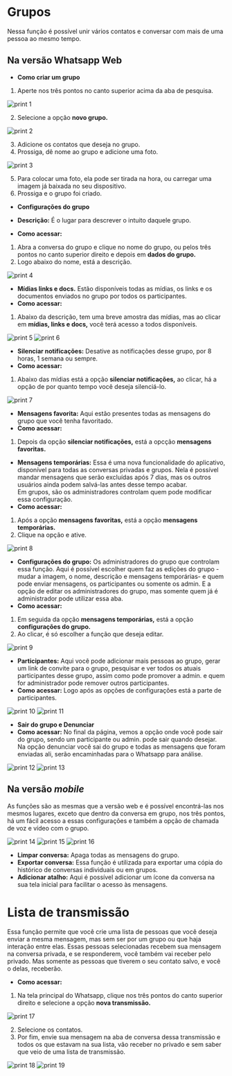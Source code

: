# **Grupos** 
Nessa função é possível unir vários contatos e conversar com mais de uma pessoa ao mesmo tempo. 

## Na versão Whatsapp Web
- **Como criar um grupo**
1. Aperte nos três pontos no canto superior acima da aba de pesquisa. 

![print 1](https://user-images.githubusercontent.com/91090029/134587116-d76e4e46-1af2-4b8f-be56-21c68122f53f.png)

2. Selecione a opção **novo grupo.**

![print 2](https://user-images.githubusercontent.com/91090029/134587177-2921d8d2-75a8-42bb-803c-2fad361ceb02.png)

3. Adicione os contatos que deseja no grupo. 
4.  Prossiga, dê nome ao grupo e adicione uma foto. 

![print 3](https://user-images.githubusercontent.com/91090029/134587317-b0529ea1-4dd0-498f-8b3b-70f0ff595ac8.png)

5. Para colocar uma foto, ela pode ser tirada na hora, ou carregar uma imagem já baixada no seu dispositivo.
6. Prossiga e o grupo foi criado.

- **Configurações do grupo**

- **Descrição:** É o lugar para descrever o intuito daquele grupo. 
- **Como acessar:** 
1. Abra a conversa do grupo e clique no nome do grupo, ou pelos três pontos no canto superior direito e depois em **dados do grupo.**
2. Logo abaixo do nome, está a descrição.

![print 4](https://user-images.githubusercontent.com/91090029/134587707-c99852dc-2c42-4814-b1ca-c84eee4018db.png)

- **Mídias links e docs.**
Estão disponíveis todas as mídias, os links e os documentos enviados no grupo por todos os participantes.
- **Como acessar:** 
1. Abaixo da descrição, tem uma breve amostra das mídias, mas ao clicar em **mídias, links e docs,** você terá acesso a todos disponíveis.

![print 5](https://user-images.githubusercontent.com/91090029/134588008-17300e1d-2c78-4a8d-b41e-93af2d902b5e.png)
![print 6](https://user-images.githubusercontent.com/91090029/134588023-14c87ba8-7316-42a5-82e4-cd0a457891bc.png)

- **Silenciar notificações:** Desative as notificações desse grupo, por 8 horas, 1 semana ou sempre. 
- **Como acessar:** 
1.  Abaixo das mídias está a opção **silenciar notificações,** ao clicar, há a opção de por quanto tempo você deseja silenciá-lo.

![print 7](https://user-images.githubusercontent.com/91090029/134588205-71b8c335-7e27-49ab-b956-f46a848c8a00.png)

- **Mensagens favorita:** Aqui estão presentes todas as mensagens do grupo que você tenha favoritado. 
-  **Como acessar:** 
1. Depois da opção **silenciar notificações,** está a opcção **mensagens favoritas.** 

- **Mensagens temporárias:** Essa é uma nova funcionalidade do aplicativo, disponível para todas as conversas privadas e grupos.
Nela é possível mandar mensagens que serão excluídas após 7 dias, mas os outros usuários ainda podem salvá-las antes desse tempo acabar.  
Em grupos, são os administradores controlam quem pode modificar essa configuração.
- **Como acessar:** 
1. Após a opção **mensagens favoritas,** está a opção **mensagens temporárias.**
2. Clique na opção e ative.

![print 8](https://user-images.githubusercontent.com/91090029/134588575-2ed016a4-8a80-4545-82ed-c9664370b47f.png)

- **Configurações do grupo:** Os administradores do grupo que controlam essa função.
Aqui é possível escolher quem faz as edições do grupo -mudar a imagem, o nome, descrição e mensagens temporárias- e quem pode enviar mensagens, os participantes ou somente os admin. 
E a opção de editar os administradores do grupo, mas somente quem já é administrador pode utilizar essa aba.
- **Como acessar:** 
1. Em seguida da opção **mensagens temporárias,** está a opção **configurações do grupo.**
2. Ao clicar, é só escolher a função que deseja editar. 

![print 9](https://user-images.githubusercontent.com/91090029/134588830-be6de3fb-cabc-4824-af37-f006fc890b9a.png)

- **Participantes:** Aqui você pode adicionar mais pessoas ao grupo, gerar um link de convite para o grupo, pesquisar e ver todos os atuais participantes desse grupo, assim como pode promover a admin. e quem for administrador pode remover outros participantes.
-  **Como acessar:** Logo após as opções de configurações está a parte de participantes. 

![print 10](https://user-images.githubusercontent.com/91090029/134588954-1b3f7f7e-4624-4f17-b582-6aa7e2d416ec.png)
![print 11](https://user-images.githubusercontent.com/91090029/134588958-b5c834fc-7c20-4c8d-97f5-6a6cc70cabe6.png)

- **Sair do grupo e Denunciar** 
-  **Como acessar:** No final da página, vemos a opção onde você pode sair do grupo, sendo um participante ou admin. pode sair quando desejar. 
Na opção denunciar você sai do grupo e todas as mensagens que foram enviadas ali, serão encaminhadas para o Whatsapp para análise.

![print 12](https://user-images.githubusercontent.com/91090029/134589020-2f37db9a-25b2-4e2d-8a7e-426394f8ab8d.png)
![print 13](https://user-images.githubusercontent.com/91090029/134589032-c40cca19-2384-470d-a0a4-f4d076be8b25.png)

## Na versão *mobile*
As funções são as mesmas que a versão web e é possível encontrá-las nos mesmos lugares, exceto que dentro da conversa em grupo, nos três pontos, há um fácil acesso a essas configurações e também a opção de chamada de voz e vídeo com o grupo.  

![print 14](https://user-images.githubusercontent.com/91090029/134589093-4859e5e7-3ee5-43de-80da-226c003f6447.png)
![print 15](https://user-images.githubusercontent.com/91090029/134589102-a6e9b7ff-6a23-4f36-a045-d8a9dcb6e1d0.png)
![print 16](https://user-images.githubusercontent.com/91090029/134589132-2f4af732-34dc-45a7-9d33-f5ed40853478.png)

- **Limpar conversa:** Apaga todas as mensagens do grupo.
- **Exportar conversa:** Essa função é utilizada para exportar uma cópia do histórico de conversas individuais ou em grupos. 
- **Adicionar atalho:** Aqui é possível adicionar um ícone da conversa na sua tela inicial para facilitar o acesso às mensagens.

# **Lista de transmissão** 
Essa função permite que você crie uma lista de pessoas que você deseja enviar a mesma mensagem, mas sem ser por um grupo ou que haja interação entre elas. 
Essas pessoas selecionadas recebem sua mensagem na conversa privada, e se responderem, você também vai receber pelo privado. 
Mas somente as pessoas que tiverem o seu contato salvo, e você o delas, receberão.

- **Como acessar:** 
1. Na tela principal do Whatsapp, clique nos três pontos do canto superior direito e selecione a opção **nova transmissão.** 

![print 17](https://user-images.githubusercontent.com/91090029/134589636-16517688-20d2-405d-8367-6d23bf6ce715.png)

2. Selecione os contatos.
3. Por fim, envie sua mensagem na aba de conversa dessa transmissão e todos os que estavam na sua lista, vão receber no privado e sem saber que veio de uma lista de transmissão.

![print 18](https://user-images.githubusercontent.com/91090029/134589702-66786c0a-f5cc-43d8-a826-16304d2fea05.png)
![print 19](https://user-images.githubusercontent.com/91090029/134589707-19af433e-a7e7-4e70-a8bf-353a8adb62b7.png)
